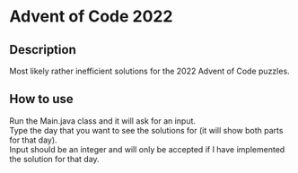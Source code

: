 # Advent of Code 2022
## Description
Most likely rather inefficient solutions for the 2022 Advent of Code puzzles.

## How to use
Run the Main.java class and it will ask for an input.<br/>
Type the day that you want to see the solutions for (it will show both parts for that day).<br/>
Input should be an integer and will only be accepted if I have implemented the solution for that day.<br/>

